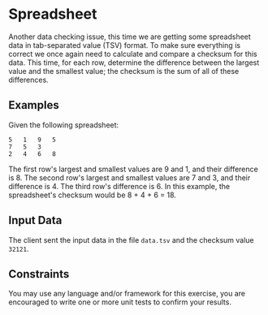 # Spreadsheet

Another data checking issue, this time we are getting some spreadsheet data in tab-separated value (TSV) format. To make sure everything is correct we once again need to calculate and compare a checksum for this data. This time, for each row, determine the difference between the largest value and the smallest value; the checksum is the sum of all of these differences.

## Examples

Given the following spreadsheet:

```
5	1	9	5
7	5	3
2	4	6	8
```
The first row's largest and smallest values are 9 and 1, and their difference is 8.
The second row's largest and smallest values are 7 and 3, and their difference is 4.
The third row's difference is 6.
In this example, the spreadsheet's checksum would be 8 + 4 + 6 = 18.

## Input Data

The client sent the input data in the file `data.tsv` and the checksum value `32121`.

## Constraints

You may use any language and/or framework for this exercise, you are encouraged to write one or more unit tests to confirm your results.
